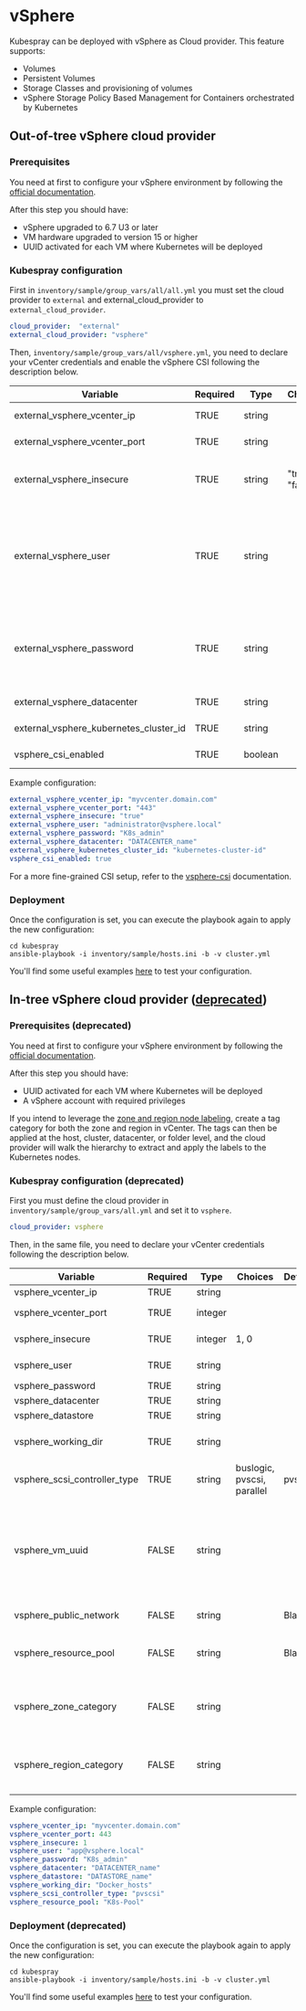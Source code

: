 # vSphere

Kubespray can be deployed with vSphere as Cloud provider. This feature supports:

- Volumes
- Persistent Volumes
- Storage Classes and provisioning of volumes
- vSphere Storage Policy Based Management for Containers orchestrated by Kubernetes

## Out-of-tree vSphere cloud provider

### Prerequisites

You need at first to configure your vSphere environment by following the [official documentation](https://github.com/kubernetes/cloud-provider-vsphere/blob/master/docs/book/tutorials/kubernetes-on-vsphere-with-kubeadm.md#prerequisites).

After this step you should have:

- vSphere upgraded to 6.7 U3 or later
- VM hardware upgraded to version 15 or higher
- UUID activated for each VM where Kubernetes will be deployed

### Kubespray configuration

First in `inventory/sample/group_vars/all/all.yml` you must set the cloud provider to `external` and external_cloud_provider to `external_cloud_provider`.

```yml
cloud_provider:  "external"
external_cloud_provider: "vsphere"
```

Then, `inventory/sample/group_vars/all/vsphere.yml`, you need to declare your vCenter credentials and enable the vSphere CSI following the description below.

| Variable                               | Required | Type    | Choices                    | Default                   | Comment                                                                                                             |
|----------------------------------------|----------|---------|----------------------------|---------------------------|---------------------------------------------------------------------------------------------------------------------|
| external_vsphere_vcenter_ip            | TRUE     | string  |                            |                           | IP/URL of the vCenter                                                                                               |
| external_vsphere_vcenter_port          | TRUE     | string  |                            | "443"                     | Port of the vCenter API                                                                                             |
| external_vsphere_insecure              | TRUE     | string  | "true", "false"            | "true"                    | set to "true" if the host above uses a self-signed cert                                                             |
| external_vsphere_user                  | TRUE     | string  |                            |                           | User name for vCenter with required privileges (Can also be specified with the `VSPHERE_USER` environment variable) |
| external_vsphere_password              | TRUE     | string  |                            |                           | Password for vCenter (Can also be specified with the `VSPHERE_PASSWORD` environment variable)                       |
| external_vsphere_datacenter            | TRUE     | string  |                            |                           | Datacenter name to use                                                                                              |
| external_vsphere_kubernetes_cluster_id | TRUE     | string  |                            | "kubernetes-cluster-id"   | Kubernetes cluster ID to use                                                                                        |
| vsphere_csi_enabled                    | TRUE     | boolean |                            | false                     | Enable vSphere CSI                                                                                                  |

Example configuration:

```yml
external_vsphere_vcenter_ip: "myvcenter.domain.com"
external_vsphere_vcenter_port: "443"
external_vsphere_insecure: "true"
external_vsphere_user: "administrator@vsphere.local"
external_vsphere_password: "K8s_admin"
external_vsphere_datacenter: "DATACENTER_name"
external_vsphere_kubernetes_cluster_id: "kubernetes-cluster-id"
vsphere_csi_enabled: true
```

For a more fine-grained CSI setup, refer to the [vsphere-csi](/docs/vsphere-csi.md) documentation.

### Deployment

Once the configuration is set, you can execute the playbook again to apply the new configuration:

```ShellSession
cd kubespray
ansible-playbook -i inventory/sample/hosts.ini -b -v cluster.yml
```

You'll find some useful examples [here](https://github.com/kubernetes/cloud-provider-vsphere/blob/master/docs/book/tutorials/kubernetes-on-vsphere-with-kubeadm.md#sample-manifests-to-test-csi-driver-functionality) to test your configuration.

## In-tree vSphere cloud provider ([deprecated](https://cloud-provider-vsphere.sigs.k8s.io/concepts/in_tree_vs_out_of_tree.html))

### Prerequisites (deprecated)

You need at first to configure your vSphere environment by following the [official documentation](https://kubernetes.io/docs/getting-started-guides/vsphere/#vsphere-cloud-provider).

After this step you should have:

- UUID activated for each VM where Kubernetes will be deployed
- A vSphere account with required privileges

If you intend to leverage the [zone and region node labeling](https://kubernetes.io/docs/reference/kubernetes-api/labels-annotations-taints/#failure-domain-beta-kubernetes-io-region), create a tag category for both the zone and region in vCenter.  The tags can then be applied at the host, cluster, datacenter, or folder level, and the cloud provider will walk the hierarchy to extract and apply the labels to the Kubernetes nodes.

### Kubespray configuration (deprecated)

First you must define the cloud provider in `inventory/sample/group_vars/all.yml` and set it to `vsphere`.

```yml
cloud_provider: vsphere
```

Then, in the same file, you need to declare your vCenter credentials following the description below.

| Variable                     | Required | Type    | Choices                    | Default | Comment                                                                                                                                                                                                                                 |
|------------------------------|----------|---------|----------------------------|---------|-----------------------------------------------------------------------------------------------------------------------------------------------------------------------------------------------------------------------------------------|
| vsphere_vcenter_ip           | TRUE     | string  |                            |         | IP/URL of the vCenter                                                                                                                                                                                                                   |
| vsphere_vcenter_port         | TRUE     | integer |                            |         | Port of the vCenter API. Commonly 443                                                                                                                                                                                                   |
| vsphere_insecure             | TRUE     | integer | 1, 0                       |         | set to 1 if the host above uses a self-signed cert                                                                                                                                                                                      |
| vsphere_user                 | TRUE     | string  |                            |         | User name for vCenter with required privileges                                                                                                                                                                                          |
| vsphere_password             | TRUE     | string  |                            |         | Password for vCenter                                                                                                                                                                                                                    |
| vsphere_datacenter           | TRUE     | string  |                            |         | Datacenter name to use                                                                                                                                                                                                                  |
| vsphere_datastore            | TRUE     | string  |                            |         | Datastore name to use                                                                                                                                                                                                                   |
| vsphere_working_dir          | TRUE     | string  |                            |         | Working directory from the view "VMs and template" in the   vCenter where VM are placed                                                                                                                                                 |
| vsphere_scsi_controller_type | TRUE     | string  | buslogic, pvscsi, parallel | pvscsi  | SCSI controller name. Commonly "pvscsi".                                                                                                                                                                                                |
| vsphere_vm_uuid              | FALSE    | string  |                            |         | VM Instance UUID of virtual machine that host K8s master. Can be retrieved from instanceUuid property in VmConfigInfo, or as vc.uuid in VMX file or in `/sys/class/dmi/id/product_serial` (Optional, only used for Kubernetes <= 1.9.2) |
| vsphere_public_network       | FALSE    | string  |                            | Blank   | Name of the   network the VMs are joined to                                                                                                                                                                                             |
| vsphere_resource_pool        | FALSE    | string  |                            | Blank   | Name of the Resource pool where the VMs are located (Optional, only used for Kubernetes >= 1.9.2)                                                                                                                                       |
| vsphere_zone_category        | FALSE    | string  |                            |         | Name of the tag category used to set the `failure-domain.beta.kubernetes.io/zone` label on nodes (Optional, only used for Kubernetes >= 1.12.0)                                                                                         |
| vsphere_region_category      | FALSE    | string  |                            |         | Name of the tag category used to set the `failure-domain.beta.kubernetes.io/region` label on nodes (Optional, only used for Kubernetes >= 1.12.0)                                                                                       |

Example configuration:

```yml
vsphere_vcenter_ip: "myvcenter.domain.com"
vsphere_vcenter_port: 443
vsphere_insecure: 1
vsphere_user: "app@vsphere.local"
vsphere_password: "K8s_admin"
vsphere_datacenter: "DATACENTER_name"
vsphere_datastore: "DATASTORE_name"
vsphere_working_dir: "Docker_hosts"
vsphere_scsi_controller_type: "pvscsi"
vsphere_resource_pool: "K8s-Pool"
```

### Deployment (deprecated)

Once the configuration is set, you can execute the playbook again to apply the new configuration:

```ShellSession
cd kubespray
ansible-playbook -i inventory/sample/hosts.ini -b -v cluster.yml
```

You'll find some useful examples [here](https://github.com/kubernetes/examples/tree/master/staging/volumes/vsphere) to test your configuration.
